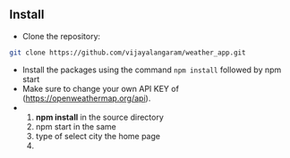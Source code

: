 
## Install
- Clone the repository:

```bash
git clone https://github.com/vijayalangaram/weather_app.git

```
- Install the packages using the command `npm install` followed by npm start
- Make sure to change your own API KEY of  (https://openweathermap.org/api).
- 1. **npm install** in the source directory
  2. npm start in the same
  3. type of select city the home page
  4. 
  
